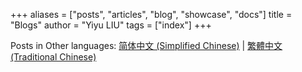 +++
aliases = ["posts", "articles", "blog", "showcase", "docs"]
title = "Blogs"
author = "Yiyu LIU"
tags = ["index"]
+++

Posts in Other languages: [简体中文 (Simplified Chinese)](../blog-zh-cn) | [繁體中文 (Traditional Chinese)](../blog-zh-hk)
